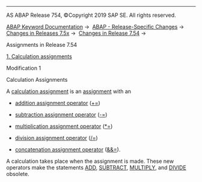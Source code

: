   

* * *

AS ABAP Release 754, ©Copyright 2019 SAP SE. All rights reserved.

[ABAP Keyword Documentation](javascript:call_link\('abenabap.htm'\)) →  [ABAP - Release-Specific Changes](javascript:call_link\('abennews.htm'\)) →  [Changes in Releases 7.5x](javascript:call_link\('abennews-75.htm'\)) →  [Changes in Release 7.54](javascript:call_link\('abennews-754.htm'\)) → 

Assignments in Release 7.54

[1\. Calculation assignments](#!ABAP_MODIFICATION_1@1@)

Modification 1

Calculation Assignments

A [calculation assignment](javascript:call_link\('abencalculation_assignment_glosry.htm'\) "Glossary Entry") is an [assignment](javascript:call_link\('abenassignment_glosry.htm'\) "Glossary Entry") with an

-   [addition assignment operator](javascript:call_link\('abenadd_assignment_op_glosry.htm'\) "Glossary Entry") ([+=](javascript:call_link\('abencalculation_assignments.htm'\)))
    
-   [subtraction assignment operator](javascript:call_link\('abensub_assignment_op_glosry.htm'\) "Glossary Entry") ([\-=](javascript:call_link\('abencalculation_assignments.htm'\)))
    
-   [multiplication assignment operator](javascript:call_link\('abenmult_assignment_op_glosry.htm'\) "Glossary Entry") ([\*=](javascript:call_link\('abencalculation_assignments.htm'\)))
    
-   [division assignment operator](javascript:call_link\('abendiv_assignment_op_glosry.htm'\) "Glossary Entry") ([/=](javascript:call_link\('abencalculation_assignments.htm'\)))
    
-   [concatenation assignment operator](javascript:call_link\('abenconcat_assignment_op_glosry.htm'\) "Glossary Entry") ([&&=](javascript:call_link\('abencalculation_assignment_string.htm'\))).
    

A calculation takes place when the assignment is made. These new operators make the statements [ADD](javascript:call_link\('abapadd.htm'\)), [SUBTRACT](javascript:call_link\('abapsubtract_multiply_divide.htm'\)), [MULTIPLY](javascript:call_link\('abapsubtract_multiply_divide.htm'\)), and [DIVIDE](javascript:call_link\('abapsubtract_multiply_divide.htm'\)) obsolete.